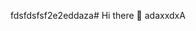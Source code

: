 fdsfdsfsf2e2eddaza# Hi there 👋
adaxxdxA
<!--
**1Kla/1Kla** is a ✨ _special_ ✨ repository because itssdada `README.md` (this file) appears on your GitHub profile.

Here are somenbnbn ideas to get you started:

- 🔭 I’m currently working on ...
- 🌱 I’m currently learning ...
- 👯 I’m looking to collaborate on ...
- 🤔 I’m looking for help with ...
- 💬 Ask me about ...
- 📫 How to reach me: ...
- 😄 Pronouns: ...
- ⚡ Fun fact: ...
-->
